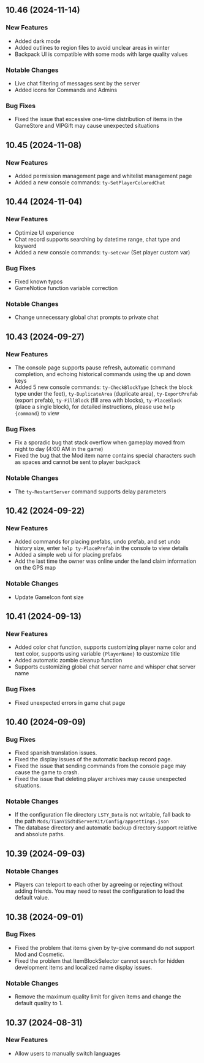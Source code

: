 ## 10.46 (2024-11-14)
### New Features
- Added dark mode
- Added outlines to region files to avoid unclear areas in winter
- Backpack UI is compatible with some mods with large quality values

### Notable Changes
- Live chat filtering of messages sent by the server
- Added icons for Commands and Admins

### Bug Fixes
- Fixed the issue that excessive one-time distribution of items in the GameStore and VIPGift may cause unexpected situations

## 10.45 (2024-11-08)
### New Features
- Added permission management page and whitelist management page
- Added a new console commands: `ty-SetPlayerColoredChat`

## 10.44 (2024-11-04)
### New Features
- Optimize UI experience
- Chat record supports searching by datetime range, chat type and keyword
- Added a new console commands: `ty-setcvar` (Set player custom var)

### Bug Fixes
- Fixed known typos
- GameNotice function variable correction

### Notable Changes
- Change unnecessary global chat prompts to private chat

## 10.43 (2024-09-27)
### New Features
- The console page supports pause refresh, automatic command completion, and echoing historical commands using the up and down keys
- Added 5 new console commands: `ty-CheckBlockType` (check the block type under the feet), `ty-DuplicateArea` (duplicate area), `ty-ExportPrefab` (export prefab), `ty-FillBlock` (fill area with blocks), `ty-PlaceBlock` (place a single block), for detailed instructions, please use `help {command}` to view

### Bug Fixes
- Fix a sporadic bug that stack overflow when gameplay moved from night to day (4:00 AM in the game)
- Fixed the bug that the Mod item name contains special characters such as spaces and cannot be sent to player backpack

### Notable Changes
- The `ty-RestartServer` command supports delay parameters


## 10.42 (2024-09-22)
### New Features
- Added commands for placing prefabs, undo prefab, and set undo history size, enter `help ty-PlacePrefab` in the console to view details
- Added a simple web ui for placing prefabs
- Add the last time the owner was online under the land claim information on the GPS map

### Notable Changes
- Update GameIcon font size


## 10.41 (2024-09-13)
### New Features
- Added color chat function, supports customizing player name color and text color, supports using variable `{PlayerName}` to customize title
- Added automatic zombie cleanup function
- Supports customizing global chat server name and whisper chat server name

### Bug Fixes
- Fixed unexpected errors in game chat page


## 10.40 (2024-09-09)
### Bug Fixes
- Fixed spanish translation issues.
- Fixed the display issues of the automatic backup record page.
- Fixed the issue that sending commands from the console page may cause the game to crash.
- Fixed the issue that deleting player archives may cause unexpected situations.
### Notable Changes
- If the configuration file directory `LSTY_Data` is not writable, fall back to the path `Mods/TianYiSdtdServerKit/Config/appsettings.json`
- The database directory and automatic backup directory support relative and absolute paths.


## 10.39 (2024-09-03)
### Notable Changes
- Players can teleport to each other by agreeing or rejecting without adding friends. You may need to reset the configuration to load the default value.


## 10.38 (2024-09-01)
### Bug Fixes
- Fixed the problem that items given by ty-give command do not support Mod and Cosmetic.
- Fixed the problem that ItemBlockSelector cannot search for hidden development items and localized name display issues.
### Notable Changes
- Remove the maximum quality limit for given items and change the default quality to 1.


## 10.37 (2024-08-31)
### New Features
- Allow users to manually switch languages
